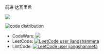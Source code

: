 前进 达瓦里希

<img  src="https://github-readme-stats.vercel.app/api?username=jiangshanmeta&count_private=true&show_icons=true&hide_title=true&theme=tokyonight" />


![code distribution](https://github-readme-stats.vercel.app/api/top-langs/?username=jiangshanmeta&theme=cobalt&layout=compact&show_icons=true)

- CodeWars: [![](https://www.codewars.com/users/jiangshanmeta/badges/micro)](https://www.codewars.com/users/jiangshanmeta/)
- LeetCode: [![LeetCode user jiangshanmeta](https://img.shields.io/badge/dynamic/json?style=flat-square&labelColor=black&color=%23ffa116&label=Solved&query=solvedOverTotal&url=https%3A%2F%2Fbadges.xyli.codes%2Fapi%2Fusers%2Fjiangshanmeta%2Fcn%2F&logo=leetcode&logoColor=yellow)](https://leetcode.cn/jiangshanmeta/)
- LintCode: [![LeetCode user jiangshanmeta](https://img.shields.io/badge/dynamic/json?style=flat-square&labelColor=black&color=%2312B4FF&label=Solved&query=solvedOverTotal&url=https%3A%2F%2Flintcode-badge.vercel.app%2Fapi%2Fusers%2Fjiangshanmeta)](https://lintcode.com/user/jiangshanmeta/)
